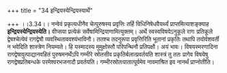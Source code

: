 +++
title = "34 इन्द्रियस्येन्द्रियस्यार्थे"

+++
।।3.34।। नन्वेवं प्रकृत्यधीनैव चेत्पुरुषस्य प्रवृत्तिः तर्हि
विधिनिषेधवैयर्थ्यं प्राप्तमित्याशङ्क्याह **इन्द्रियस्येन्द्रियस्येति।**
वीप्सया प्रत्येकं सर्वेषामिन्द्रियाणामित्युक्तम्। अर्थे
स्वस्वविषयेऽनुकूले रागः प्रतिकूले द्वेषश्चेत्येवं रागद्वेषौ
व्यवस्थिताववश्यंभाविनौ। ततश्च तदनुरूपा प्रवृत्तिरिति भूतानां प्रकृतिः
तथापि तयोर्वशवर्ती न भवेदिति शास्त्रेण नियम्यते। हि यस्मादस्य
मुमुक्षोस्तौ परिपन्थिनौ प्रतिपक्षौ। अयं भावः। विषयस्मरणादिना
रागद्वेषावुत्पाद्यानवहितं पुरुषमनर्थेऽपि गम्भीरे स्रोतसीव
प्रकृतिर्बलात्प्रवर्तयति शास्त्रं तु ततः प्रागेव विषयेषु
रागद्वेषप्रतिबन्धके परमेश्वरभजनादौ प्रवर्तयति।
गम्भीरस्रोतःपातात्पूर्वमेव नावमाश्रित इव नानर्थं प्राप्नोतीति।
